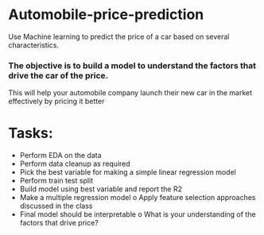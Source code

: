 # Automobile-price-prediction
Use Machine learning to predict the price of a car based on several characteristics.
### The objective is to build a model to understand the factors that drive the car of the price.
This will help your automobile company launch their new car in the market effectively by pricing it better

# Tasks:
- Perform EDA on the data
- Perform data cleanup as required
- Pick the best variable for making a simple linear regression model
- Perform train test split
- Build model using best variable and report the R2
- Make a multiple regression model
o Apply feature selection approaches discussed in the class
- Final model should be interpretable
o What is your understanding of the factors that drive price?
